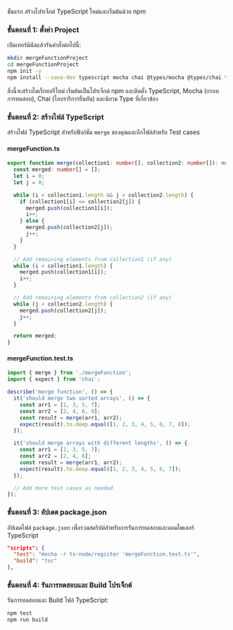 ขั้นแรก สร้างโปรเจ็กต์ TypeScript ใหม่และเริ่มต้นด้วย npm

### ขั้นตอนที่ 1: ตั้งค่า Project

เปิดเทอร์มินัลแล้วรันคำสั่งต่อไปนี้:

```bash
mkdir mergeFunctionProject
cd mergeFunctionProject
npm init -y
npm install --save-dev typescript mocha chai @types/mocha @types/chai ts-node
```

สิ่งนี้จะสร้างไดเร็กทอรีใหม่ เริ่มต้นเป็นโปรเจ็กต์ npm และติดตั้ง TypeScript, Mocha (กรอบการทดสอบ), Chai (ไลบรารีการยืนยัน) และนิยาม Type ที่เกี่ยวข้อง

### ขั้นตอนที่ 2: สร้างไฟล์ TypeScript

สร้างไฟล์ TypeScript สำหรับฟังก์ชัน `merge` ของคุณและอีกไฟล์สำหรับ Test cases

#### mergeFunction.ts

```typescript
export function merge(collection1: number[], collection2: number[]): number[] {
  const merged: number[] = [];
  let i = 0;
  let j = 0;

  while (i < collection1.length && j < collection2.length) {
    if (collection1[i] <= collection2[j]) {
      merged.push(collection1[i]);
      i++;
    } else {
      merged.push(collection2[j]);
      j++;
    }
  }

  // Add remaining elements from collection1 (if any)
  while (i < collection1.length) {
    merged.push(collection1[i]);
    i++;
  }

  // Add remaining elements from collection2 (if any)
  while (j < collection2.length) {
    merged.push(collection2[j]);
    j++;
  }

  return merged;
}
```

#### mergeFunction.test.ts

```typescript
import { merge } from './mergeFunction';
import { expect } from 'chai';

describe('merge function', () => {
  it('should merge two sorted arrays', () => {
    const arr1 = [1, 3, 5, 7];
    const arr2 = [2, 4, 6, 8];
    const result = merge(arr1, arr2);
    expect(result).to.deep.equal([1, 2, 3, 4, 5, 6, 7, 8]);
  });

  it('should merge arrays with different lengths', () => {
    const arr1 = [1, 3, 5, 7];
    const arr2 = [2, 4, 6];
    const result = merge(arr1, arr2);
    expect(result).to.deep.equal([1, 2, 3, 4, 5, 6, 7]);
  });

  // Add more test cases as needed
});
```

### ขั้นตอนที่ 3: อัปเดต package.json

อัปเดตไฟล์ `package.json` เพื่อรวมสคริปต์สำหรับการรันการทดสอบและคอมไพเลอร์ TypeScript

```json
"scripts": {
  "test": "mocha -r ts-node/register 'mergeFunction.test.ts'",
  "build": "tsc"
},
```

### ขั้นตอนที่ 4: รันการทดสอบและ Build โปรเจ็กต์

รันการทดสอบและ Build ไฟล์ TypeScript:

```bash
npm test
npm run build
```